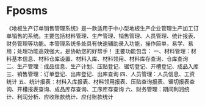 # Fposms
 《地板生产订单销售管理系统》是一款适用于中小型地板生产企业管理生产加工订单销售的系统。主要包括材料管理、生产管理、销售管理、人员管理、统计报表、财务管理等功能。本管理系统多处具有快速辅助录入功能，操作简单，易学、易用；处理功能高效强大，是协助您的好帮手！ 主要功能包含： 一、材料管理：材料基本信息、材料仓库设置、材料入库、材料领用、材料库存查询、仓库查询 二、生产管理：成品信息、生产计划、压贴登记、锯切登记、开槽登记、成品入库 三、销售管理：订单登记、出库登记、出库查询 四、人员管理：人员信息、工资统计 五、统计报表：材料入库报表、材料领用报表、压贴查询报表、锯切报表查询、开槽报表查询、成品库存查询、工序库存查询 六、财务管理：期间利润统计、利润分析、应收账款统计、应付账款统计
